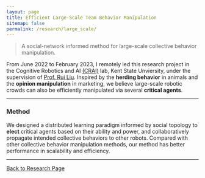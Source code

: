 ```yaml
---
layout: page
title: Efficient Large-Scale Team Behavior Manipulation
sitemap: false
permalink: /research/large_scale/
---
```

>A social-network informed method for large-scale collective behavior manipulation.

From June 2022 to February 2023, I remotely led this research project in the Cognitive Robotics and
AI [(CRAI)](https://ruiliurobotics.weebly.com/) lab, Kent State Unviersity, under the supervision
of [Prof. Rui Liu](https://www.kent.edu/cae/rui-liu-ph-d). Inspired by the **herding behavior**
in animals and the **opinion manipulation** in marketing, we believe large-scale robotic crowds can also be
efficiently manipulated via several **critical agents**.

---
### Method
We designed a distributed learning paradigm informed by social topology to **elect**
critical agents based on their ability and power, and collaboratively propagate
intended collective behaviors to other robots. Compared with other collective behavior
manipulation methods, our method has better performance in scalability and efficiency.

---
[Back to Research Page](/research/)
